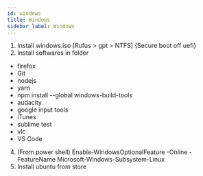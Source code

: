 ```yaml
---
id: windows
title: Windows
sidebar_label: Windows
---
```


1. Install windows.iso [Rufus > gpt > NTFS] {Secure boot off uefi}
2. Install softwares in folder
  - firefox
  - Git
  - nodejs
  - yarn
  - npm install --global windows-build-tools
  - audacity
  - google input tools
  - iTunes
  - sublime test
  - vlc
  - VS Code
4. (From power shell) Enable-WindowsOptionalFeature -Online -FeatureName Microsoft-Windows-Subsystem-Linux
5. Install ubuntu from store
